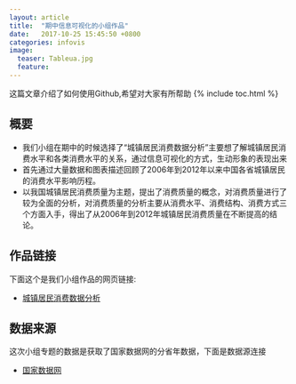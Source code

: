 ```yaml
---
layout: article
title:  "期中信息可视化的小组作品"
date:   2017-10-25 15:45:50 +0800
categories: infovis
image:
  teaser: Tableua.jpg
  feature: 
---
```

这篇文章介绍了如何使用Github,希望对大家有所帮助
{% include toc.html %}


## 概要
- 我们小组在期中的时候选择了“城镇居民消费数据分析”主要想了解城镇居民消费水平和各类消费水平的关系，通过信息可视化的方式，生动形象的表现出来
- 首先通过大量数据和图表描述回顾了2006年到2012年以来中国各省城镇居民的消费水平影响历程。
- 以我国城镇居民消费质量为主题，提出了消费质量的概念，对消费质量进行了较为全面的分析，对消费质量的分析主要从消费水平、消费结构、消费方式三个方面入手，得出了从2006年到2012年城镇居民消费质量在不断提高的结论。
## 作品链接

下面这个是我们小组作品的网页链接:</br>
- [城镇居民消费数据分析](https://chenweishan.github.io/infovis/term/index.html)

## 数据来源
这次小组专题的数据是获取了国家数据网的分省年数据，下面是数据源连接</br>
- [国家数据网](http://data.stats.gov.cn/easyquery.htm?cn=E0103)